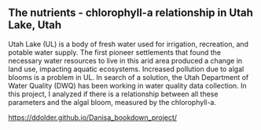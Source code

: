 ## The nutrients - chlorophyll-a relationship in Utah Lake, Utah

Utah Lake (UL) is a body of fresh water used for irrigation, recreation, and potable water supply. The first pioneer settlements that found the necessary water resources to live in this arid area produced a change in land use, impacting aquatic ecosystems. Increased pollution due to algal blooms is a problem in UL. In search of a solution, the Utah Department of Water Quality (DWQ) has been working in water quality data collection. In this project, I analyzed if there is a relationship between all these parameters and the algal bloom, measured by the chlorophyll-a.

https://ddolder.github.io/Danisa_bookdown_project/